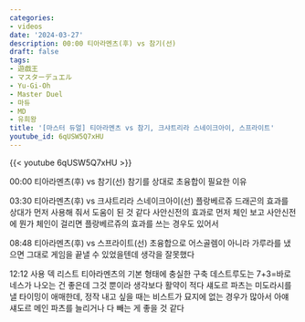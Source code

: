 ```yaml
---
categories:
- videos
date: '2024-03-27'
description: 00:00 티아라멘츠(후) vs 참기(선)
draft: false
tags:
- 遊戯王
- マスターデュエル
- Yu-Gi-Oh
- Master Duel
- 마듀
- MD
- 유희왕
title: '[마스터 듀얼] 티아라멘츠 vs 참기, 크샤트리라 스네이크아이, 스프라이트'
youtube_id: 6qUSW5Q7xHU
---
```



{{< youtube 6qUSW5Q7xHU >}}

00:00 티아라멘츠(후) vs 참기(선)
참기를 상대로 초융합이 필요한 이유

03:30 티아라멘츠(후) vs 크샤트리라 스네이크아이(선)
플랑베르쥬 드래곤의 효과를 상대가 먼저 사용해 줘서 도움이 된 것 같다
사안신전의 효과로 먼저 체인 보고 사안신전에 뭔가 체인이 걸리면 플랑베르쥬의 효과를 쓰는 경우도 있어서

08:48 티아라멘츠(후) vs 스프라이트(선)
초융합으로 어스골렘이 아니라 가루라를 냈으면 그대로 게임을 끝낼 수 있었을텐데 생각을 잘못했다

12:12 사용 덱 리스트
티아라멘츠의 기본 형태에 충실한 구축
데스트루도는 7+3=바로네스가 나오는 건 좋은데 그것 뿐이라 생각보다 활약이 적다
섀도르 파츠는 미도라시를 낼 타이밍이 애매한데, 정작 내고 싶을 때는 비스트가 묘지에 없는 경우가 많아서 아얘 섀도르 메인 파츠를 늘리거나 다 빼는 게 좋을 것 같다